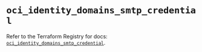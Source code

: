 # `oci_identity_domains_smtp_credential`

Refer to the Terraform Registry for docs: [`oci_identity_domains_smtp_credential`](https://registry.terraform.io/providers/hashicorp/oci/7.19.0/docs/resources/identity_domains_smtp_credential).
